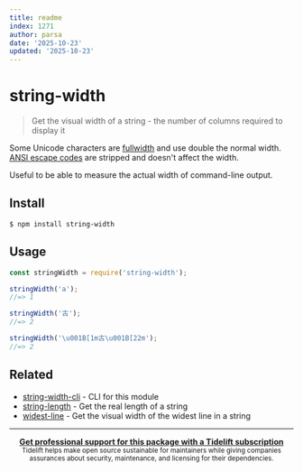```yaml
---
title: readme
index: 1271
author: parsa
date: '2025-10-23'
updated: '2025-10-23'
---
```

# string-width

> Get the visual width of a string - the number of columns required to display it

Some Unicode characters are [fullwidth](https://en.wikipedia.org/wiki/Halfwidth_and_fullwidth_forms) and use double the normal width. [ANSI escape codes](https://en.wikipedia.org/wiki/ANSI_escape_code) are stripped and doesn't affect the width.

Useful to be able to measure the actual width of command-line output.


## Install

```
$ npm install string-width
```


## Usage

```js
const stringWidth = require('string-width');

stringWidth('a');
//=> 1

stringWidth('古');
//=> 2

stringWidth('\u001B[1m古\u001B[22m');
//=> 2
```


## Related

- [string-width-cli](https://github.com/sindresorhus/string-width-cli) - CLI for this module
- [string-length](https://github.com/sindresorhus/string-length) - Get the real length of a string
- [widest-line](https://github.com/sindresorhus/widest-line) - Get the visual width of the widest line in a string


---

<div align="center">
	<b>
		<a href="https://tidelift.com/subscription/pkg/npm-string-width?utm_source=npm-string-width&utm_medium=referral&utm_campaign=readme">Get professional support for this package with a Tidelift subscription</a>
	</b>
	<br>
	<sub>
		Tidelift helps make open source sustainable for maintainers while giving companies<br>assurances about security, maintenance, and licensing for their dependencies.
	</sub>
</div>
